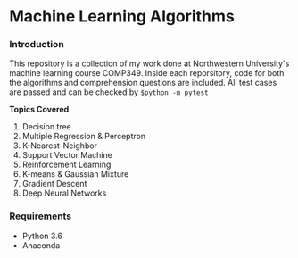 # Machine Learning Algorithms

### Introduction
This repository is a collection of my work done at Northwestern University's machine learning course COMP349.
Inside each reporsitory, code for both the algorithms and comprehension questions are included. 
All test cases are passed and can be checked by ```$python -m pytest```

**Topics Covered**
1. Decision tree
2. Multiple Regression & Perceptron
3. K-Nearest-Neighbor
4. Support Vector Machine
5. Reinforcement Learning 
6. K-means & Gaussian Mixture
7. Gradient Descent 
8. Deep Neural Networks

### Requirements
- Python 3.6 
- Anaconda 
